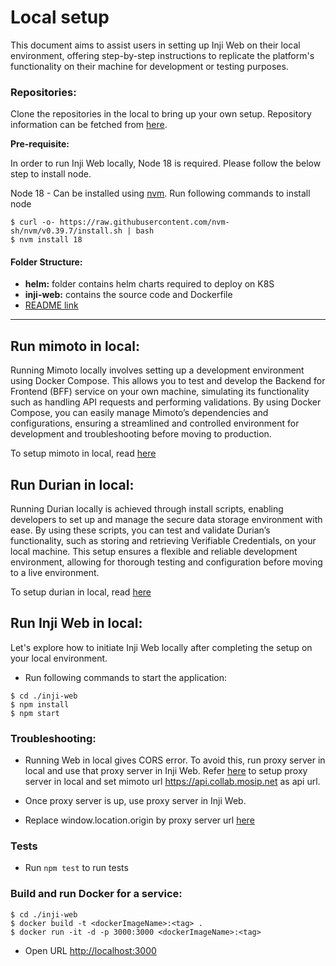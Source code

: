 # Local setup

This document aims to assist users in setting up Inji Web on their local environment, offering step-by-step instructions to replicate the platform's functionality on their machine for development or testing purposes.

### Repositories:

Clone the repositories in the local to bring up your own setup. Repository information can be fetched from [here](https://docs.mosip.io/inji/inji-web/inji-web/version-0.8.0#repository-released).

**Pre-requisite:**

In order to run Inji Web locally, Node 18 is required. Please follow the below step to install node.

Node 18 - Can be installed using [nvm](https://github.com/nvm-sh/nvm). Run following commands to install node

```
$ curl -o- https://raw.githubusercontent.com/nvm-sh/nvm/v0.39.7/install.sh | bash
$ nvm install 18
```

#### Folder Structure:

* **helm:** folder contains helm charts required to deploy on K8S
* **inji-web:** contains the source code and Dockerfile
* [README link](https://github.com/mosip/inji-web/blob/release-0.8.0/README.md)

***

## Run mimoto in local:

Running Mimoto locally involves setting up a development environment using Docker Compose. This allows you to test and develop the Backend for Frontend (BFF) service on your own machine, simulating its functionality such as handling API requests and performing validations. By using Docker Compose, you can easily manage Mimoto’s dependencies and configurations, ensuring a streamlined and controlled environment for development and troubleshooting before moving to production.

To setup mimoto in local, read [here](https://docs.mosip.io/inji/inji-wallet/build-and-deployment/local-setup)

## Run Durian in local:

Running Durian locally is achieved through install scripts, enabling developers to set up and manage the secure data storage environment with ease. By using these scripts, you can test and validate Durian’s functionality, such as storing and retrieving Verifiable Credentials, on your local machine. This setup ensures a flexible and reliable development environment, allowing for thorough testing and configuration before moving to a live environment.

To setup durian in local, read [here](https://github.com/mosip/durian/tree/release-1.3.x/deploy)

## Run Inji Web in local:

Let's explore how to initiate Inji Web locally after completing the setup on your local environment.

* Run following commands to start the application:

```
$ cd ./inji-web
$ npm install
$ npm start
```
### Troubleshooting:

*  Running Web in local gives CORS error. To avoid this, run proxy server in local and use that proxy server in Inji Web. Refer [here](https://jakemccambley.medium.com/fixing-cors-errors-when-working-with-3rd-party-apis-a69dc5474804) to setup proxy server in local and set mimoto url https://api.collab.mosip.net as api url.

*  Once proxy server is up, use proxy server in Inji Web.

*  Replace window.location.origin by proxy server url [here](https://github.com/mosip/inji-web/blob/master/inji-web/src/utils/api.ts#L12-L14)

### Tests

*  Run ```npm test``` to run tests

### Build and run Docker for a service:

```
$ cd ./inji-web
$ docker build -t <dockerImageName>:<tag> .
$ docker run -it -d -p 3000:3000 <dockerImageName>:<tag>
```

* Open URL [http://localhost:3000](http://localhost:3000/)
